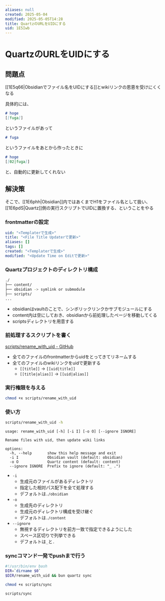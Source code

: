 ```yaml
---
aliases: null
created: 2025-05-04
modified: 2025-05-05T14:28
title: QuartzのURLをUIDにする
uid: 1E5Iwb
---
```


# QuartzのURLをUIDにする

## 問題点

[[1E5q66|Obsidianでファイル名をUIDにする]]とwikiリンクの恩恵を受けにくくなる

具体的には、

```md title="01.md"
# hoge
[[fuga]]
```

というファイルがあって

```md title="02.md"
# fuga
```

というファイルをあとから作ったときに

```md title="01.md"
# hoge
[[02|fuga]]
```

と、自動的に更新してくれない

## 解決策

そこで、[[1E6phh|Obsidian]]内ではあくまでH1をファイル名として扱い、
[[1E6pdS|Quartz]]側の実行スクリプトでUIDに置換する、ということをやる

### frontmatterの設定

```yaml title="frontmatter"
uid: "<Templaterで生成>"
title: "<File Title Updaterで更新>"
aliases: []
tags: []
created: "<Templaterで生成>"
modified: "<Update Time on Editで更新>"
```

### Quartzプロジェクトのディレクトリ構成

```zsh title="tree"
./
├── content/
├── obsidian -> symlink or submodule
├── scripts/
...
```

- obsidianはvaultのことで、シンボリックリンクかサブモジュールにする
- content内は空にしておき、obsidianから前処理したページを移動してくる
- scriptsディレクトリを用意する

### 前処理するスクリプトを書く

[scripts/rename_with_uid - GitHub](https://github.com/mootah/mootah.github.io/blob/main/scripts/rename_with_uid)

- 全てのファイルのfrontmatterからuidをとってきてリネームする
- 全てのファイルのwikiリンクをuidで更新する
    - `[[title]]`      -> `[[uid|title]]`
    - `[[title|alias]]` -> `[[uid|alias]]`

### 実行権限を与える

```zsh title="zsh"
chmod +x scripts/rename_with_uid
```

### 使い方

```zsh title="zsh"
scripts/rename_with_uid -h
```

```
usage: rename_with_uid [-h] [-i I] [-o O] [--ignore IGNORE]

Rename files with uid, then update wiki links

options:
  -h, --help       show this help message and exit
  -i I             Obsidian vault (default: obsidian)
  -o O             Quartz content (default: content)
  --ignore IGNORE  Prefix to ignore (default: "_ .")
```

- `-i`
    - 生成元のファイルがあるディレクトリ
    - 指定した相対パス配下を全て処理する
    - デフォルトは`./obsidian`
- `-o`
    - 生成先のディレクトリ
    - 生成元のディレクトリ構成を受け継ぐ
    - デフォルトは`./content`
- `--ignore`
    - 無視するディレクトリを前方一致で指定できるようにした
    - スペース区切りで列挙できる
    - デフォルトは`_`と`.`

### syncコマンド一発でpushまで行う

```bash title="scripts/sync"
#!/usr/bin/env bash
DIR=`dirname $0`
$DIR/rename_with_uid && bun quartz sync
```

```zsh title="zsh"
chmod +x scripts/sync
```

```zsh title="zsh"
scripts/sync
```